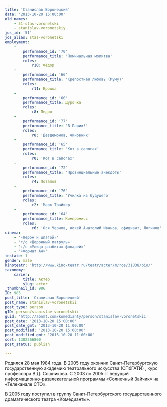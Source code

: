 ```yaml
---
title: 'Станислав Воронецкий'
date: '2013-10-20 15:00:00'
old_names:
    - 51-stas-voronetski
    - stanislav-voronetskiy
jos_id: '51'
jos_alias: stas-voronetski
employment:
    -
        performance_id: '70'
        performance_title: 'Поминальная молитва'
        roles:
            r10: Фёдор
    -
        performance_id: '66'
        performance_title: 'Крепостная любовь (Муму)'
        roles:
            r11: Ерошка
    -
        performance_id: '60'
        performance_title: Дурочка
        roles:
            r8: Педро
    -
        performance_id: '77'
        performance_title: 'В Париж!'
        roles:
            r8: 'Дездемонов, чиновник'
    -
        performance_id: '65'
        performance_title: 'Кот в сапогах'
        roles:
            r0: 'Кот в сапогах'
    -
        performance_id: '72'
        performance_title: 'Провинциальные анекдоты'
        roles:
            r4: Потапов
    -
        performance_id: '76'
        performance_title: 'Училка из будущего'
        roles:
            r2: 'Марк Трайвер'
    -
        performance_id: '64'
        performance_title: Компромисс
        roles:
            r6: 'Ося Чернов, жокей Анатолий Иванов, официант, Логинов'
cinema:
    - '«Пером и шпагой»'
    - 'т/с «Дорожный патруль»'
    - 'т/с «Улицы разбитых фонарей»'
    - '«Формат А4»'
instate: 1
gender: male
kinoteatr: 'http://www.kino-teatr.ru/teatr/acter/m/ros/31838/bio/'
taxonomy:
    carier:
        title: Актер
        slug: actor
_thumbnail_id: 986
ID: 985
post_title: 'Станислав Воронецкий'
post_name: stanislav-voronetskii
post_type: person
gID: person/stanislav-voronetskii
guid: 'http://abnmt.com/komedianty/person/stanislav-voronetskii'
post_date: '2013-10-20 15:00:00'
post_date_gmt: '2013-10-20 11:00:00'
post_modified: '2013-10-20 15:00:00'
post_modified_gmt: '2013-10-20 11:00:00'
sort: 1382266800
post_status: publish

---
```


Родился 28 мая 1984 года. В 2005 году окончил Санкт-Петербургскую государственную академию театрального искусства (СПбГАТИ) , курс профессора В.Д. Сошникова. С 2003 по 2005 гг ведущий информационно-развлекательной программы «Солнечный Зайчик» на «Телеканале СТО».


В 2005 году поступил в труппу Санкт-Петербургского государственного драматического театра «Комедианты».